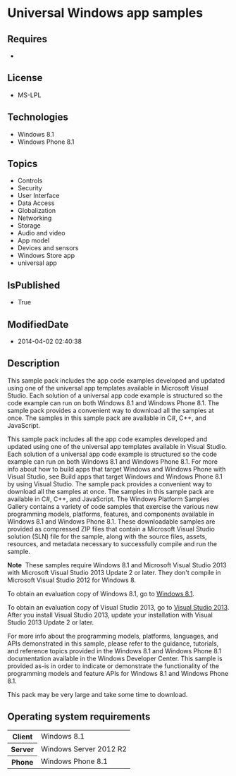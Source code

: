 # Universal Windows app samples
## Requires
* 
## License
* MS-LPL
## Technologies
* Windows 8.1
* Windows Phone 8.1
## Topics
* Controls
* Security
* User Interface
* Data Access
* Globalization
* Networking
* Storage
* Audio and video
* App model
* Devices and sensors
* Windows Store app
* universal app
## IsPublished
* True
## ModifiedDate
* 2014-04-02 02:40:38
## Description

<div id="mainSection">
<div class="clsServerSDKContent">
<p>This sample pack includes the app code examples developed and updated using one of the universal app templates available in Microsoft Visual Studio. Each solution of a universal app code example is structured so the code example can run on both Windows&nbsp;8.1
 and Windows Phone 8.1. The sample pack provides a convenient way to download all the samples at once. The samples in this sample pack are available in C#, C&#43;&#43;, and JavaScript.</p>
</div>
<p>This sample pack includes all the app code examples developed and updated using one of the universal app templates available in Visual Studio. Each solution of a universal app code example is structured so the code example can run on both Windows&nbsp;8.1
 and Windows Phone 8.1. For more info about how to build apps that target Windows and Windows Phone with Visual Studio, see Build apps that target Windows and Windows Phone 8.1 by using Visual Studio. The sample pack provides a convenient way to download all
 the samples at once. The samples in this sample pack are available in C#, C&#43;&#43;, and JavaScript. The Windows Platform Samples Gallery contains a variety of code samples that exercise the various new programming models, platforms, features, and components available
 in Windows&nbsp;8.1 and Windows Phone 8.1. These downloadable samples are provided as compressed ZIP files that contain a Microsoft Visual Studio solution (SLN) file for the sample, along with the source files, assets, resources, and metadata necessary to
 successfully compile and run the sample.</p>
<p><strong>Note</strong>&nbsp;&nbsp;These samples require Windows&nbsp;8.1 and Microsoft Visual Studio&nbsp;2013 with Microsoft Visual Studio&nbsp;2013 Update&nbsp;2 or later. They don't compile in Microsoft Visual Studio&nbsp;2012 for Windows&nbsp;8.</p>
<p>To obtain an evaluation copy of Windows&nbsp;8.1, go to <a href="http://go.microsoft.com/fwlink/p/?linkid=301696">
Windows&nbsp;8.1</a>.</p>
<p>To obtain an evaluation copy of Visual Studio&nbsp;2013, go to <a href="http://go.microsoft.com/fwlink/p/?linkid=301697">
Visual Studio&nbsp;2013</a>. After you install Visual Studio&nbsp;2013, update your installation with Visual Studio&nbsp;2013 Update&nbsp;2 or later.</p>
<p>For more info about the programming models, platforms, languages, and APIs demonstrated in this sample, please refer to the guidance, tutorials, and reference topics provided in the Windows&nbsp;8.1 and Windows Phone 8.1 documentation available in the Windows
 Developer Center. This sample is provided as-is in order to indicate or demonstrate the functionality of the programming models and feature APIs for Windows&nbsp;8.1 and Windows Phone 8.1.</p>
<p>This pack may be very large and take some time to download.</p>
<h2>Operating system requirements</h2>
<table>
<tbody>
<tr>
<th>Client</th>
<td><dt>Windows&nbsp;8.1</dt></td>
</tr>
<tr>
<th>Server</th>
<td><dt>Windows Server&nbsp;2012&nbsp;R2</dt></td>
</tr>
<tr>
<th>Phone</th>
<td><dt>Windows Phone 8.1</dt></td>
</tr>
</tbody>
</table>
<p>&nbsp;</p>
<p>&nbsp;</p>
</div>
